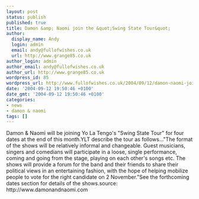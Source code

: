 ```yaml
---
layout: post
status: publish
published: true
title: Damon &amp; Naomi join the &quot;Swing State Tour&quot;
author:
  display_name: Andy
  login: admin
  email: andy@fullofwishes.co.uk
  url: http://www.grange85.co.uk
author_login: admin
author_email: andy@fullofwishes.co.uk
author_url: http://www.grange85.co.uk
wordpress_id: 85
wordpress_url: http://www.fullofwishes.co.uk/2004/09/12/damon-naomi-join-the-swing-state-tour/
date: '2004-09-12 19:50:46 +0100'
date_gmt: '2004-09-12 19:50:46 +0100'
categories:
- news
- damon & naomi
tags: []
---
```

<p>Damon & Naomi will be joining Yo La Tengo's "Swing State Tour" for four dates at the end of this month.YLT describe the tour as follows..."The format of the shows will be relatively informal and changeable. Guest musicians, singers and comedians will participate in a loose, single performance, coming and going from the stage, playing on each other's songs etc. The shows will provide a forum for the band and their friends to share their political views in an entertaining fashion, with the hope of helping mobilize people to vote for the right candidate on 2 November."See the forthcoming dates section for details of the shows.source: http://www.damonandnaomi.com</p>
